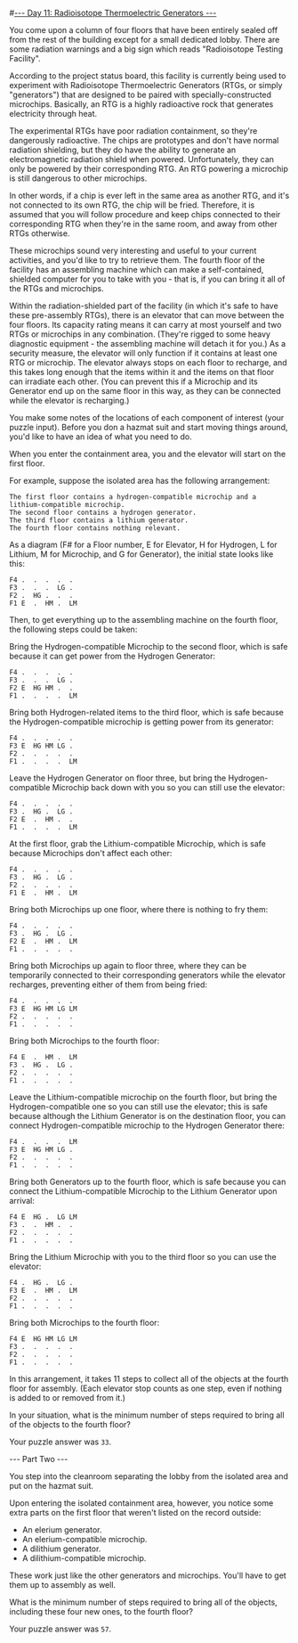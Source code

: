 #[--- Day 11: Radioisotope Thermoelectric Generators ---](http://adventofcode.com/2016/day/11)

You come upon a column of four floors that have been entirely sealed off from the rest of the building except for a small dedicated lobby. There are some radiation warnings and a big sign which reads "Radioisotope Testing Facility".

According to the project status board, this facility is currently being used to experiment with Radioisotope Thermoelectric Generators (RTGs, or simply "generators") that are designed to be paired with specially-constructed microchips. Basically, an RTG is a highly radioactive rock that generates electricity through heat.

The experimental RTGs have poor radiation containment, so they're dangerously radioactive. The chips are prototypes and don't have normal radiation shielding, but they do have the ability to generate an electromagnetic radiation shield when powered. Unfortunately, they can only be powered by their corresponding RTG. An RTG powering a microchip is still dangerous to other microchips.

In other words, if a chip is ever left in the same area as another RTG, and it's not connected to its own RTG, the chip will be fried. Therefore, it is assumed that you will follow procedure and keep chips connected to their corresponding RTG when they're in the same room, and away from other RTGs otherwise.

These microchips sound very interesting and useful to your current activities, and you'd like to try to retrieve them. The fourth floor of the facility has an assembling machine which can make a self-contained, shielded computer for you to take with you - that is, if you can bring it all of the RTGs and microchips.

Within the radiation-shielded part of the facility (in which it's safe to have these pre-assembly RTGs), there is an elevator that can move between the four floors. Its capacity rating means it can carry at most yourself and two RTGs or microchips in any combination. (They're rigged to some heavy diagnostic equipment - the assembling machine will detach it for you.) As a security measure, the elevator will only function if it contains at least one RTG or microchip. The elevator always stops on each floor to recharge, and this takes long enough that the items within it and the items on that floor can irradiate each other. (You can prevent this if a Microchip and its Generator end up on the same floor in this way, as they can be connected while the elevator is recharging.)

You make some notes of the locations of each component of interest (your puzzle input). Before you don a hazmat suit and start moving things around, you'd like to have an idea of what you need to do.

When you enter the containment area, you and the elevator will start on the first floor.

For example, suppose the isolated area has the following arrangement:

``The first floor contains a hydrogen-compatible microchip and a lithium-compatible microchip.``  
``The second floor contains a hydrogen generator.``  
``The third floor contains a lithium generator.``  
``The fourth floor contains nothing relevant.``  

As a diagram (F# for a Floor number, E for Elevator, H for Hydrogen, L for Lithium, M for Microchip, and G for Generator), the initial state looks like this:

``F4 .  .  .  .  .  ``  
``F3 .  .  .  LG .  ``  
``F2 .  HG .  .  .  ``  
``F1 E  .  HM .  LM ``  

Then, to get everything up to the assembling machine on the fourth floor, the following steps could be taken:

Bring the Hydrogen-compatible Microchip to the second floor, which is safe because it can get power from the Hydrogen Generator:

``F4 .  .  .  .  .  ``  
``F3 .  .  .  LG .  ``  
``F2 E  HG HM .  .  ``  
``F1 .  .  .  .  LM ``  

Bring both Hydrogen-related items to the third floor, which is safe because the Hydrogen-compatible microchip is getting power from its generator:

``F4 .  .  .  .  .  ``  
``F3 E  HG HM LG .  ``  
``F2 .  .  .  .  .  ``  
``F1 .  .  .  .  LM ``  

Leave the Hydrogen Generator on floor three, but bring the Hydrogen-compatible Microchip back down with you so you can still use the elevator:

``F4 .  .  .  .  . ``  
``F3 .  HG .  LG . ``  
``F2 E  .  HM .  . ``  
``F1 .  .  .  .  LM``  

At the first floor, grab the Lithium-compatible Microchip, which is safe because Microchips don't affect each other:

``F4 .  .  .  .  .  ``  
``F3 .  HG .  LG .  ``  
``F2 .  .  .  .  .  ``  
``F1 E  .  HM .  LM ``  

Bring both Microchips up one floor, where there is nothing to fry them:

``F4 .  .  .  .  . ``   
``F3 .  HG .  LG . ``  
``F2 E  .  HM .  LM``   
``F1 .  .  .  .  . ``  

Bring both Microchips up again to floor three, where they can be temporarily connected to their corresponding generators while the elevator recharges, preventing either of them from being fried:

``F4 .  .  .  .  . ``   
``F3 E  HG HM LG LM``   
``F2 .  .  .  .  . ``   
``F1 .  .  .  .  . ``  

Bring both Microchips to the fourth floor:

``F4 E  .  HM .  LM ``  
``F3 .  HG .  LG .  ``  
``F2 .  .  .  .  .  ``  
``F1 .  .  .  .  .  ``  

Leave the Lithium-compatible microchip on the fourth floor, but bring the Hydrogen-compatible one so you can still use the elevator; this is safe because although the Lithium Generator is on the destination floor, you can connect Hydrogen-compatible microchip to the Hydrogen Generator there:

``F4 .  .  .  .  LM ``  
``F3 E  HG HM LG .  ``  
``F2 .  .  .  .  .  ``  
``F1 .  .  .  .  .  ``  

Bring both Generators up to the fourth floor, which is safe because you can connect the Lithium-compatible Microchip to the Lithium Generator upon arrival:

``F4 E  HG .  LG LM``   
``F3 .  .  HM .  . ``   
``F2 .  .  .  .  . ``   
``F1 .  .  .  .  . ``  

Bring the Lithium Microchip with you to the third floor so you can use the elevator:

``F4 .  HG .  LG . ``  
``F3 E  .  HM .  LM``   
``F2 .  .  .  .  . ``  
``F1 .  .  .  .  . ``  

Bring both Microchips to the fourth floor:

``F4 E  HG HM LG LM ``  
``F3 .  .  .  .  .  ``  
``F2 .  .  .  .  .  ``  
``F1 .  .  .  .  .  ``  

In this arrangement, it takes 11 steps to collect all of the objects at the fourth floor for assembly. (Each elevator stop counts as one step, even if nothing is added to or removed from it.)

In your situation, what is the minimum number of steps required to bring all of the objects to the fourth floor?

Your puzzle answer was ``33``.

--- Part Two ---

You step into the cleanroom separating the lobby from the isolated area and put on the hazmat suit.

Upon entering the isolated containment area, however, you notice some extra parts on the first floor that weren't listed on the record outside:

- An elerium generator.
- An elerium-compatible microchip.
- A dilithium generator.
- A dilithium-compatible microchip.

These work just like the other generators and microchips. You'll have to get them up to assembly as well.

What is the minimum number of steps required to bring all of the objects, including these four new ones, to the fourth floor?

Your puzzle answer was ``57``.

